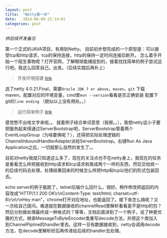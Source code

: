 ```yaml
---
layout: post
title:  "Netty第一步"
date:   2014-08-09 22:14:01
categories: post
---
```


*供后续开发备忘*

第一个正式的JAVA项目，有用到Netty。
目前初步想完成的一个原型是：可以接受tcp和http请求，tcp的保持连接，http的保持一定时间连接后断开。
怎么着手开始一个陌生事物呢？打开官网，了解眼球能捕捉到的，接着找找简单的例子尝试运行吧。我这么回答自己。出发。（后续实践后再补上）

> 开发环境搭建 [link](http://netty.io/wiki/setting-up-development-environment.html)

选了netty 4.0.21.Final，需要`Oracle JDK 7 or above`，`maven`，`git`
下载maven，配置对应的环境变量，cmd里`mvn --version`看看是否正确安装
配置下git的`line ending`
（貌似以上没有用处。。）

> 运行简单例子 [link](http://netty.io/wiki/user-guide-for-4.x.html)

感觉憋不出啥文字来呢。。
就着例子结合单词意思（我擦。。），我想netty这小子要把服务起来得通过ServerBootstrap吧，ServerBootstrap管着两个EventLoopGroup（为啥要俩呢？），还得把实际处理逻辑的ChannelInboundHandlerAdapter派给ServerBootstrap。右键Run As Java Application之后，一切就那么自然的发生了。。

目前对netty我就只知道这么多了，现在的关注点也不在netty身上，我现在的任务是看看怎么样把接收到http请求和tcp请求剥离成两个一样的东西，然后交给统一的后续代码去处理，处理结果回来的时候怎么样把http和tcp以他们的形式包装回去。

echo server的例子能跑了，telnet后输什么回什么，很好。稍作修改把返回的内容改成"HTTP/1.1 200 OK\r\nContent-Type: text/html; charset=utf-8\r\n\r\nHey man"，chrome打开对应地址，也能返回了。接下来怎么搞呢？又一次给自己提问。难道就在数据接收的channelRead里解析看看是不是http的包？然后分别做处理最终成一种格式的？等等，文档后面讲到了一个例子，说了种更优雅的方式，继承MessageToByteEncoder类重写decode方法，并把这个类加入到ChannelPipline的handler里去。这样一旦有数据接收到，netty会调用decode方法，在decode里解析好后再传递给后续的handler去处理。
